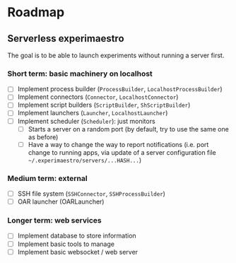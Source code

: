 # Roadmap

## Serverless experimaestro

The goal is to be able to launch experiments without running a server first.

### Short term: basic machinery on localhost

- [ ] Implement process builder (`ProcessBuilder`, `LocalhostProcessBuilder`)
- [ ] Implement connectors (`Connector`, `LocalhostConnector`)
- [ ] Implement script builders (`ScriptBuilder`, `ShScriptBuilder`)
- [ ] Implement launchers (`Launcher`, `LocalhostLauncher`)
- [ ] Implement scheduler (`Scheduler`): just monitors
    - [ ] Starts a server on a random port (by default, try to use the same one as before)
    - [ ] Have a way to change the way to report notifications (i.e. port change to running apps, via update of a server configuration file `~/.experimaestro/servers/...HASH...`)

### Medium term: external

- [ ] SSH file system (`SSHConnector`, `SSHProcessBuilder`)
- [ ] OAR launcher (OARLauncher)

### Longer term: web services

- [ ] Implement database to store information
- [ ] Implement basic tools to manage
- [ ] Implement basic websocket / web server